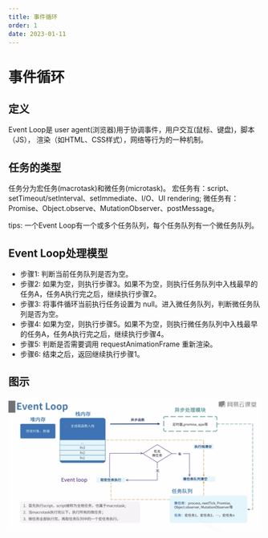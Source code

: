 ```yaml
---
title: 事件循环
order: 1
date: 2023-01-11
---
```


# 事件循环

## 定义

Event Loop是 user agent(浏览器)用于协调事件，用户交互(鼠标、键盘)，脚本（JS），
渲染（如HTML、CSS样式），网络等行为的一种机制。

## 任务的类型

任务分为宏任务(macrotask)和微任务(microtask)。
宏任务有：script、setTimeout/setInterval、setImmediate、I/O、UI rendering;
微任务有：Promise、Object.observe、MutationObserver、postMessage。

tips: 一个Event Loop有一个或多个任务队列，每个任务队列有一个微任务队列。

## Event Loop处理模型

- 步骤1: 判断当前任务队列是否为空。
- 步骤2: 如果为空，则执行步骤3。如果不为空，则执行任务队列中入栈最早的任务A，任务A执行完之后，继续执行步骤2。
- 步骤3: 将事件循环当前执行任务设置为 null。进入微任务队列，判断微任务队列是否为空。
- 步骤4: 如果为空，则执行步骤5。如果不为空，则执行微任务队列中入栈最早的任务A，任务A执行完之后，继续执行步骤4。
- 步骤5: 判断是否需要调用 requestAnimationFrame 重新渲染。
- 步骤6: 结束之后，返回继续执行步骤1。

## 图示

![](/assets/docs/daily-qa/event-loop.png)
